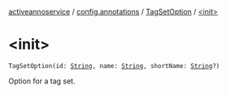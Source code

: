 [activeannoservice](../../index.md) / [config.annotations](../index.md) / [TagSetOption](index.md) / [&lt;init&gt;](./-init-.md)

# &lt;init&gt;

`TagSetOption(id: `[`String`](https://kotlinlang.org/api/latest/jvm/stdlib/kotlin/-string/index.html)`, name: `[`String`](https://kotlinlang.org/api/latest/jvm/stdlib/kotlin/-string/index.html)`, shortName: `[`String`](https://kotlinlang.org/api/latest/jvm/stdlib/kotlin/-string/index.html)`?)`

Option for a tag set.

